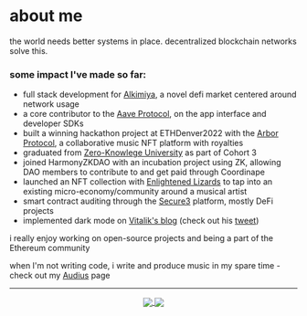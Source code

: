 <!-- markdownlint-disable -->
# about me

the world needs better systems in place. decentralized blockchain networks solve this.

### some impact I've made so far:
- full stack development for [Alkimiya][0], a novel defi market centered around network usage
- a core contributor to the [Aave Protocol][1], on the app interface and developer SDKs
- built a winning hackathon project at ETHDenver2022 with the [Arbor Protocol][2], a collaborative music NFT platform with royalties
- graduated from [Zero-Knowlege University][3] as part of Cohort 3
- joined HarmonyZKDAO with an incubation project using ZK, allowing DAO members to contribute to and get paid through Coordinape
- launched an NFT collection with [Enlightened Lizards][4] to tap into an existing micro-economy/community around a musical artist
- smart contract auditing through the [Secure3][5] platform, mostly DeFi projects
- implemented dark mode on [Vitalik's blog][6] (check out his [tweet][7])

i really enjoy working on open-source projects and being a part of the Ethereum community

when I'm not writing code, i write and produce music in my spare time - check out my [Audius][10] page

---

<p align="center">
	<a href="https://github.com/drewcook">
		<img align="center" src="https://github-readme-stats.vercel.app/api/top-langs/?username=drewcook&langs_count=8&layout=compact&card_width=260" />
	</a>
	<a href="https://github.com/drewcook">
		<img align="center" src="https://github-readme-stats.vercel.app/api?username=drewcook&show_icons=true&theme=dracula" />
	</a>
</p>

[0]: https://alkimiya.io
[1]: https://aave.com
[2]: https://github.com/drewcook/arbor-ui
[3]: https://zku.gnomio.com
[4]: https://phanft.xyz
[5]: https://secure3.io/
[6]: https://vitalik.eth.limo
[7]: https://twitter.com/VitalikButerin/status/1558079335067799552
[8]: https://ipfs.io/ipfs/QmSMT86QpftE3azkeMagsyJ7ynVZY493VP6XM5eo2scttv/A%20Day%20In%20The%20Life.mp3
[9]: https://ipfs.io/ipfs/QmYxdgasjwXCnbHxaQPZresiiRiURJW3w3tyebNKpdoRJN/Living%20The%20Dream.mp3
[10]: https://audius.co/dcook
